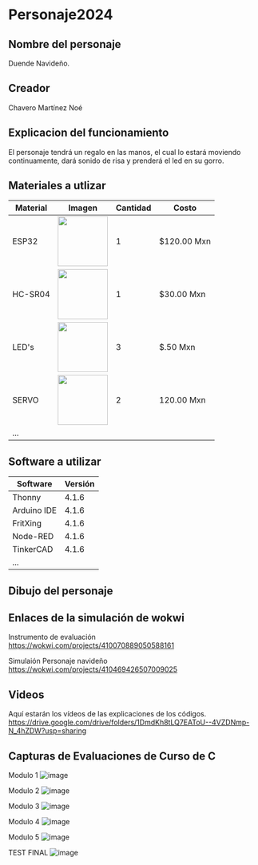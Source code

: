 # Personaje2024
## Nombre del personaje
Duende Navideño.
## Creador
Chavero Martínez Noé
## Explicacion del funcionamiento
El personaje tendrá un regalo en las manos, el cual lo estará moviendo continuamente, dará sonido de risa y prenderá el led en su gorro.
## Materiales a utlizar
|Material|Imagen|Cantidad|Costo|
|--|--|--|--|
|ESP32|<img src="https://github.com/user-attachments/assets/0d280367-493e-4f7c-a587-36e1f822116b" width="100"/>|1|$120.00 Mxn|
|HC-SR04|<img width="100" src="https://github.com/user-attachments/assets/e8f3a364-83e3-4194-9eb1-15547012fb1b" />|1|$30.00 Mxn|
|LED's|<img width="100" src="https://www.steren.com.mx/media/catalog/product/cache/0236bbabe616ddcff749ccbc14f38bf2/image/1709082e0/led-de-5-mm-color-rojo-claro.jpg" />|3|$.50 Mxn|
|SERVO|<img width="100" src="https://moviltronics.com/moviltronics.com/wp-content/uploads/2019/09/39.png" />|2|120.00 Mxn|
|...||||

## Software a utilizar
|Software|Versión|
|--|--|
|Thonny|4.1.6|
|Arduino IDE|4.1.6|
|FritXing|4.1.6|
|Node-RED|4.1.6|
|TinkerCAD|4.1.6|
|...||

## Dibujo del personaje


## Enlaces de la simulación de wokwi
Instrumento de evaluación
https://wokwi.com/projects/410070889050588161

Simulaión Personaje navideño
https://wokwi.com/projects/410469426507009025
## Videos
Aquí estarán los vídeos de las explicaciones de los códigos.
https://drive.google.com/drive/folders/1DmdKh8tLQ7EAToU--4VZDNmp-N_4hZDW?usp=sharing

## Capturas de Evaluaciones de Curso de C
Modulo 1
![image](https://github.com/user-attachments/assets/e45c5280-f7b7-4126-8a76-2253b0c0ffb0)

Modulo 2
![image](https://github.com/user-attachments/assets/bc7c4061-b403-44bc-80ae-9b7c48dc3f74)

Modulo 3
![image](https://github.com/user-attachments/assets/16657a22-1047-4d27-9567-a1ee8a32b585)

Modulo 4
![image](https://github.com/user-attachments/assets/bffbbbdd-bfdf-4151-9c38-4dabe310ee29)

Modulo 5
![image](https://github.com/user-attachments/assets/cc3a134e-1110-44b6-8f9b-d9b6c597c547)


TEST FINAL
![image](https://github.com/user-attachments/assets/b77f0420-815f-48d8-a0c6-6faf5e4697fc)



